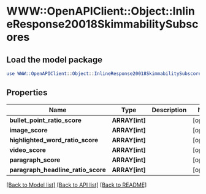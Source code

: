 # WWW::OpenAPIClient::Object::InlineResponse20018SkimmabilitySubscores

## Load the model package
```perl
use WWW::OpenAPIClient::Object::InlineResponse20018SkimmabilitySubscores;
```

## Properties
Name | Type | Description | Notes
------------ | ------------- | ------------- | -------------
**bullet_point_ratio_score** | **ARRAY[int]** |  | [optional] 
**image_score** | **ARRAY[int]** |  | [optional] 
**highlighted_word_ratio_score** | **ARRAY[int]** |  | [optional] 
**video_score** | **ARRAY[int]** |  | [optional] 
**paragraph_score** | **ARRAY[int]** |  | [optional] 
**paragraph_headline_ratio_score** | **ARRAY[int]** |  | [optional] 

[[Back to Model list]](../README.md#documentation-for-models) [[Back to API list]](../README.md#documentation-for-api-endpoints) [[Back to README]](../README.md)


